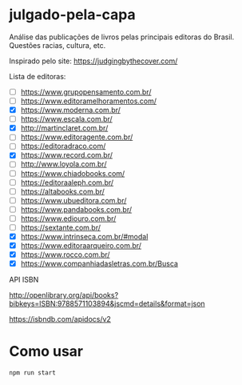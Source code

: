 # julgado-pela-capa

Análise das publicações de livros pelas principais editoras do Brasil. Questões racias, cultura, etc.

Inspirado pelo site: https://judgingbythecover.com/

Lista de editoras:

- [ ] https://www.grupopensamento.com.br/
- [ ] https://www.editoramelhoramentos.com/
- [X] https://www.moderna.com.br/
- [ ] https://www.escala.com.br/
- [X] http://martinclaret.com.br/
- [ ] https://www.editoragente.com.br/
- [ ] https://editoradraco.com/
- [X] https://www.record.com.br/
- [ ] http://www.loyola.com.br/
- [ ] https://www.chiadobooks.com/
- [ ] https://editoraaleph.com.br/
- [ ] https://altabooks.com.br/
- [ ] https://www.ubueditora.com.br/
- [ ] https://www.pandabooks.com.br/
- [ ] https://www.ediouro.com.br/
- [ ] https://sextante.com.br/
- [X] https://www.intrinseca.com.br/#modal
- [X] https://www.editoraarqueiro.com.br/
- [X] https://www.rocco.com.br/
- [X] https://www.companhiadasletras.com.br/Busca

API ISBN

http://openlibrary.org/api/books?bibkeys=ISBN:9788571103894&jscmd=details&format=json

https://isbndb.com/apidocs/v2

# Como usar

`npm run start`